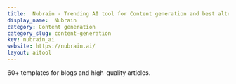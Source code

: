 ```yaml
---
title:  Nubrain - Trending AI tool for Content generation and best alternatives
display_name:  Nubrain
category: Content generation
category_slug: content-generation
key: nubrain_ai
website: https://nubrain.ai/
layout: aitool
---
```


60+ templates for blogs and high-quality articles.
